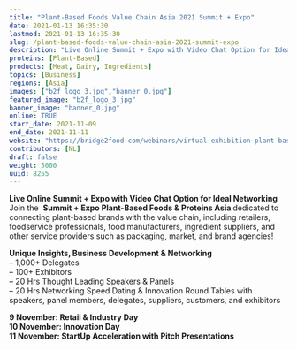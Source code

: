 ```yaml
---
title: "Plant-Based Foods Value Chain Asia 2021 Summit + Expo"
date: 2021-01-13 16:35:30
lastmod: 2021-01-13 16:35:30
slug: /plant-based-foods-value-chain-asia-2021-summit-expo
description: "Live Online Summit + Expo with Video Chat Option for Ideal NetworkingJoin the  Summit + Expo Plant-Based Foods & Proteins Asia dedicated to connecting plant-based brands with the value chain, including retailers, foodservice professionals, food manufacturers, ingredient suppliers, and other service providers such as packaging, market, and brand agencies!"
proteins: [Plant-Based]
products: [Meat, Dairy, Ingredients]
topics: [Business]
regions: [Asia]
images: ["b2f_logo_3.jpg","banner_0.jpg"]
featured_image: "b2f_logo_3.jpg"
banner_image: "banner_0.jpg"
online: TRUE
start_date: 2021-11-09
end_date: 2021-11-11
website: "https://bridge2food.com/webinars/virtual-exhibition-plant-based-foods-value-chain-asia/"
contributors: [NL]
draft: false
weight: 5000
uuid: 8255
---
```

<p><strong>Live Online Summit + Expo with Video Chat Option for Ideal Networking</strong><br />
Join the  <strong>Summit + Expo Plant-Based Foods & Proteins Asia </strong>dedicated to connecting plant-based brands with the value chain, including retailers, foodservice professionals, food manufacturers, ingredient suppliers, and other service providers such as packaging, market, and brand agencies!</p>
<p><strong>Unique Insights, Business Development & Networking</strong><br />
– 1,000+ Delegates<br />
– 100+ Exhibitors<br />
– 20 Hrs Thought Leading Speakers & Panels<br />
– 20 Hrs Networking Speed Dating & Innovation Round Tables with speakers, panel members, delegates, suppliers, customers, and exhibitors</p>
<p><strong>9 November: Retail & Industry Day<br />
10 November: Innovation Day<br />
11 November: StartUp Acceleration with Pitch Presentations</strong></p>

